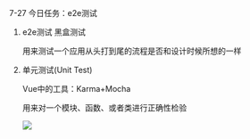 7-27 今日任务：e2e测试

1. e2e测试  黑盒测试

   用来测试一个应用从头打到尾的流程是否和设计时候所想的一样

2. 单元测试(Unit Test)

   Vue中的工具：Karma+Mocha

   用来对一个模块、函数、或者类进行正确性检验

   ![](C:\Users\lenovo\Desktop\1.png)